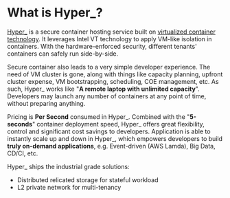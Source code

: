 # What is Hyper_?

[Hyper_](https://hyper.sh) is a secure container hosting service built on [virtualized container technology](https://github.com/hyperhq/hyperd). It leverages Intel VT technology to apply VM-like isolation in containers. With the hardware-enforced security, different tenants' containers can safely run side-by-side.

Secure container also leads to a very simple developer experience. The need of VM cluster is gone, along with things like capacity planning, upfront cluster expense, VM bootstrapping, scheduling, COE management, etc. As such, Hyper_ works like "**A remote laptop with unlimited capacity**". Developers may launch any number of containers at any point of time, without preparing anything.

Pricing is **Per Second** consumed in Hyper_. Combined with the "**5-seconds**" container deployment speed, Hyper_ offers great flexibility, control and significant cost savings to developers. Application is able to instantly scale up and down in Hyper_, which empowers developers to build **truly on-demand applications**, e.g. Event-driven (AWS Lamda), Big Data, CD/CI, etc.
 
Hyper_ ships the industrial grade solutions:
- Distributed relicated storage for stateful workload
- L2 private network for multi-tenancy
